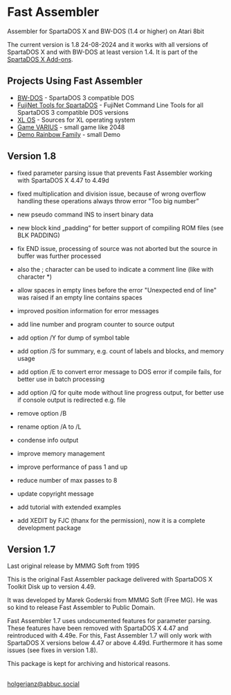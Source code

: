# Fast Assembler

Assembler for SpartaDOS X and BW-DOS (1.4 or higher) on Atari 8bit

The current version is 1.8 24-08-2024 and it works with all versions of SpartaDOS X and with BW-DOS at least version 1.4. It is part of the [SpartaDOS X Add-ons](http://sdx.atari8.info/index.php?show=en_addons).

## Projects Using Fast Assembler

- [BW-DOS](https://github.com/HolgerJanz/BW-DOS) - SpartaDOS 3 compatible DOS
- [FujiNet Tools for SpartaDOS](https://github.com/HolgerJanz/FujiNetToolsSpartaDOS) - FujiNet Command Line Tools for all SpartaDOS 3 compatible DOS versions
- [XL OS](https://github.com/HolgerJanz/FastAssemblerAtariXLOS) - Sources for XL operating system
- [Game VARIUS](https://github.com/HolgerJanz/VARIUS) - small game like 2048
- [Demo Rainbow Family](https://github.com/HolgerJanz/RainbowFamily) - small Demo

## Version 1.8

- fixed parameter parsing issue that prevents Fast Assembler working with SpartaDOS X 4.47 to 4.49d

- fixed multiplication and division issue, because of wrong overflow handling these operations always throw error "Too big number”

- new pseudo command INS to insert binary data

- new block kind „padding“ for better support of compiling ROM files (see BLK PADDING)

- fix END issue, processing of source was not aborted but the source in buffer was further processed

- also the ; character can be used to indicate a comment line (like with character *)

- allow spaces in empty lines before the error "Unexpected end of line" was raised if an empty line contains spaces

- improved position information for error messages

- add line number and program counter to source output

- add option /Y for dump of symbol table

- add option /S for summary, e.g. count of labels and blocks, and memory usage

- add option /E to convert error message to DOS error if compile fails, for better use in batch processing

- add option /Q for quite mode without line progress output, for better use if console output is redirected e.g. file

- remove option /B

- rename option /A to /L

- condense info output

- improve memory management

- improve performance of pass 1 and up

- reduce number of max passes to 8

- update copyright message

- add tutorial with extended examples

- add XEDIT by FJC (thanx for the permission), now it is a complete development package

## Version 1.7
Last original release by MMMG Soft from 1995

This is the original Fast Assembler package delivered with SpartaDOS X Toolkit Disk up to version 4.49.

It was developed by Marek Goderski from MMMG Soft (Free MG). He was so kind to release Fast Assembler
to Public Domain.

Fast Assembler 1.7 uses undocumented features for parameter parsing. These features have been removed with SpartaDOS X 4.47 and reintroduced with 4.49e. For this, Fast Assembler 1.7 will only work with SpartaDOS X versions below 4.47 or above 4.49d. Furthermore it has some issues (see fixes in version 1.8).

This package is kept for archiving and historical reasons.

## 
holgerjanz@abbuc.social

